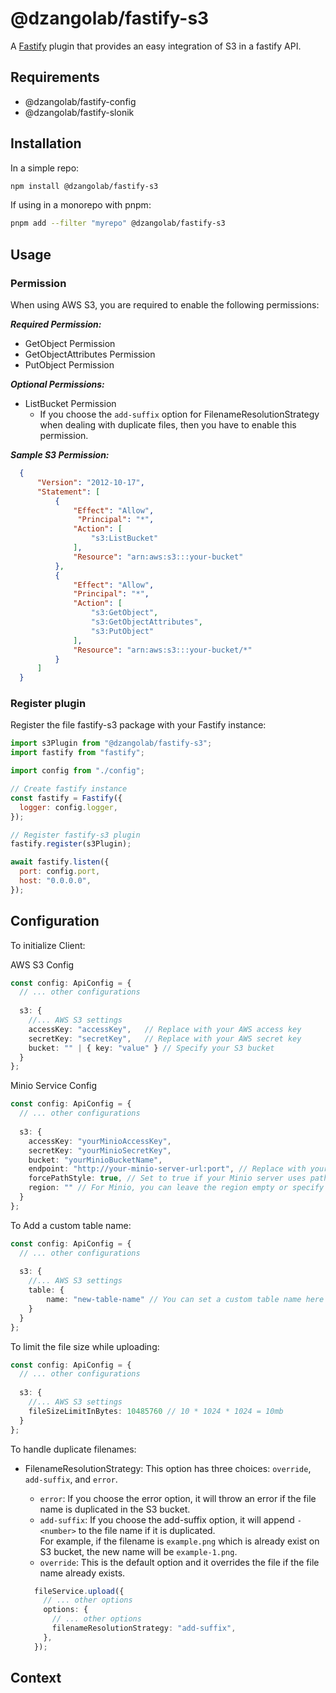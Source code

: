 # @dzangolab/fastify-s3

A [Fastify](https://github.com/fastify/fastify) plugin that provides an easy integration of S3 in a fastify API.

## Requirements

- @dzangolab/fastify-config
- @dzangolab/fastify-slonik

## Installation

In a simple repo:

```bash
npm install @dzangolab/fastify-s3
```

If using in a monorepo with pnpm:

```bash
pnpm add --filter "myrepo" @dzangolab/fastify-s3
```

## Usage

### Permission

When using AWS S3, you are required to enable the following permissions:

***Required Permission:***

- GetObject Permission
- GetObjectAttributes Permission
- PutObject Permission

***Optional Permissions:***

- ListBucket Permission
  - If you choose the `add-suffix` option for FilenameResolutionStrategy when dealing with duplicate files, then you have to enable this permission.

***Sample S3 Permission:***

```json
  {
      "Version": "2012-10-17",
      "Statement": [
          {
              "Effect": "Allow",
               "Principal": "*",
              "Action": [
                  "s3:ListBucket"
              ],
              "Resource": "arn:aws:s3:::your-bucket"
          },
          {
              "Effect": "Allow",
              "Principal": "*",
              "Action": [
                  "s3:GetObject",
                  "s3:GetObjectAttributes",
                  "s3:PutObject"
              ],
              "Resource": "arn:aws:s3:::your-bucket/*"
          }
      ]
  }
```

### Register plugin

Register the file fastify-s3 package with your Fastify instance:

```javascript
import s3Plugin from "@dzangolab/fastify-s3";
import fastify from "fastify";

import config from "./config";

// Create fastify instance
const fastify = Fastify({
  logger: config.logger,
});

// Register fastify-s3 plugin
fastify.register(s3Plugin);

await fastify.listen({
  port: config.port,
  host: "0.0.0.0",
});
```

## Configuration

To initialize Client:

AWS S3 Config

```typescript
const config: ApiConfig = {
  // ... other configurations
  
  s3: {
    //... AWS S3 settings
    accessKey: "accessKey",   // Replace with your AWS access key
    secretKey: "secretKey",   // Replace with your AWS secret key
    bucket: "" | { key: "value" } // Specify your S3 bucket
  }
};
```

Minio Service Config

```typescript
const config: ApiConfig = {
  // ... other configurations
  
  s3: {
    accessKey: "yourMinioAccessKey",
    secretKey: "yourMinioSecretKey",
    bucket: "yourMinioBucketName",
    endpoint: "http://your-minio-server-url:port", // Replace with your Minio server URL
    forcePathStyle: true, // Set to true if your Minio server uses path-style URLs
    region: "" // For Minio, you can leave the region empty or specify it based on your setup
  }
};

```

To Add a custom table name:

```typescript
const config: ApiConfig = {
  // ... other configurations
  
  s3: {
    //... AWS S3 settings
    table: {
        name: "new-table-name" // You can set a custom table name here (default: "files")
    }
  }
};

```

To limit the file size while uploading:

```typescript
const config: ApiConfig = {
  // ... other configurations
  
  s3: {
    //... AWS S3 settings
    fileSizeLimitInBytes: 10485760 // 10 * 1024 * 1024 = 10mb
  }
};

```

To handle duplicate filenames:

- FilenameResolutionStrategy: This option has three choices: `override`, `add-suffix`, and `error`.
  - `error`: If you choose the error option, it will throw an error if the file name is duplicated in the S3 bucket.
  - `add-suffix`: If you choose the add-suffix option, it will append `-<number>` to the file name if it is duplicated.<br>For example, if the filename is `example.png` which is already exist on S3 bucket, the new name will be `example-1.png`.
  - `override`: This is the default option and it overrides the file if the file name already exists.

  ```typescript
    fileService.upload({
      // ... other options
      options: {
        // ... other options
        filenameResolutionStrategy: "add-suffix",
      },
    });
  ```

## Context

